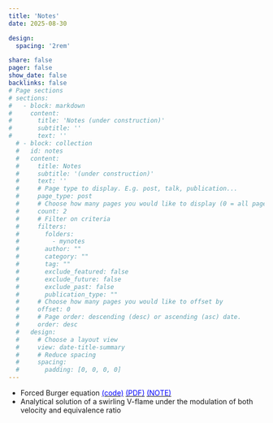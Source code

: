 ```yaml
---
title: 'Notes'
date: 2025-08-30

design:
  spacing: '2rem'

share: false
pager: false
show_date: false
backlinks: false
# Page sections
# sections:
#   - block: markdown
#     content:
#       title: 'Notes (under construction)'
#       subtitle: ''
#       text: ''
  # - block: collection
  #   id: notes
  #   content:
  #     title: Notes
  #     subtitle: '(under construction)'
  #     text: ''
  #     # Page type to display. E.g. post, talk, publication...
  #     page_type: post
  #     # Choose how many pages you would like to display (0 = all pages)
  #     count: 2
  #     # Filter on criteria
  #     filters:
  #       folders:
  #         - mynotes
  #       author: ""
  #       category: ""
  #       tag: ""
  #       exclude_featured: false
  #       exclude_future: false
  #       exclude_past: false
  #       publication_type: ""
  #     # Choose how many pages you would like to offset by
  #     offset: 0
  #     # Page order: descending (desc) or ascending (asc) date.
  #     order: desc
  #   design:
  #     # Choose a layout view
  #     view: date-title-summary
  #     # Reduce spacing
  #     spacing:
  #       padding: [0, 0, 0, 0]
---
```


- Forced Burger equation [<font color=blue>(code)</font>](https://github.com/taco-bro/BurgersEq_FDM-FVM.git/) [<font color=blue>(PDF)</font>](../static/uploads/BurgersEq_Report.pdf) [<font color=blue>(NOTE)</font>](../static/uploads/BurgersEq_SomeNote.pdf)
- Analytical solution of a swirling V-flame under the modulation of both velocity and equivalence ratio